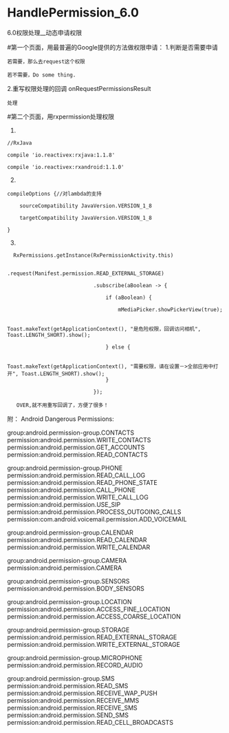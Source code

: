 

# HandlePermission_6.0
6.0权限处理__动态申请权限

#第一个页面，用最普遍的Google提供的方法做权限申请：
  1.判断是否需要申请
  
    若需要，那么去request这个权限
    
    若不需要，Do some thing.
    
  2.重写权限处理的回调 onRequestPermissionsResult
  
    处理

#第二个页面，用rxpermission处理权限

  1.    
    //RxJava
    
    compile 'io.reactivex:rxjava:1.1.8'
    
    compile 'io.reactivex:rxandroid:1.1.0'
    
  2. 
    compileOptions {//对lambda的支持
    
        sourceCompatibility JavaVersion.VERSION_1_8

        targetCompatibility JavaVersion.VERSION_1_8
        
    }
    
  3.
  
      RxPermissions.getInstance(RxPermissionActivity.this)
    
                                .request(Manifest.permission.READ_EXTERNAL_STORAGE)
                                
                                .subscribe(aBoolean -> {
                                
                                    if (aBoolean) {
                                    
                                        mMediaPicker.showPickerView(true);
                                        
                                        Toast.makeText(getApplicationContext(), "是危险权限，回调访问相机", Toast.LENGTH_SHORT).show();
                                        
                                    } else {
                                    
                                        Toast.makeText(getApplicationContext(), "需要权限，请在设置－>全部应用中打开", Toast.LENGTH_SHORT).show();
                                    }
                                    
                                });
                                
       OVER,就不用重写回调了，方便了很多！                         
    






附：
Android Dangerous Permissions:

group:android.permission-group.CONTACTS
  permission:android.permission.WRITE_CONTACTS
  permission:android.permission.GET_ACCOUNTS
  permission:android.permission.READ_CONTACTS

group:android.permission-group.PHONE
  permission:android.permission.READ_CALL_LOG
  permission:android.permission.READ_PHONE_STATE
  permission:android.permission.CALL_PHONE
  permission:android.permission.WRITE_CALL_LOG
  permission:android.permission.USE_SIP
  permission:android.permission.PROCESS_OUTGOING_CALLS
  permission:com.android.voicemail.permission.ADD_VOICEMAIL

group:android.permission-group.CALENDAR
  permission:android.permission.READ_CALENDAR
  permission:android.permission.WRITE_CALENDAR

group:android.permission-group.CAMERA
  permission:android.permission.CAMERA

group:android.permission-group.SENSORS
  permission:android.permission.BODY_SENSORS

group:android.permission-group.LOCATION
  permission:android.permission.ACCESS_FINE_LOCATION
  permission:android.permission.ACCESS_COARSE_LOCATION

group:android.permission-group.STORAGE
  permission:android.permission.READ_EXTERNAL_STORAGE
  permission:android.permission.WRITE_EXTERNAL_STORAGE

group:android.permission-group.MICROPHONE
  permission:android.permission.RECORD_AUDIO

group:android.permission-group.SMS
  permission:android.permission.READ_SMS
  permission:android.permission.RECEIVE_WAP_PUSH
  permission:android.permission.RECEIVE_MMS
  permission:android.permission.RECEIVE_SMS
  permission:android.permission.SEND_SMS
  permission:android.permission.READ_CELL_BROADCASTS
